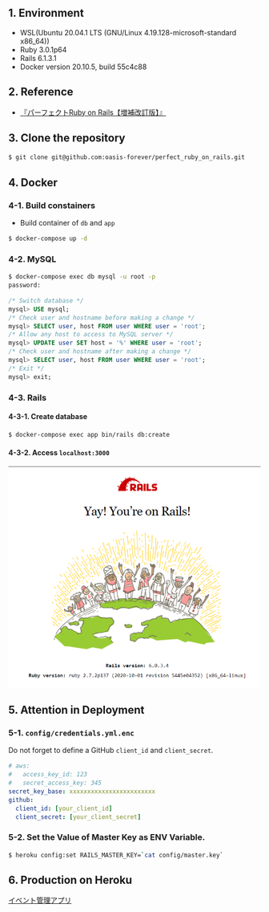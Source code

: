 ## 1. Environment

* WSL(Ubuntu 20.04.1 LTS (GNU/Linux 4.19.128-microsoft-standard x86_64))
* Ruby 3.0.1p64
* Rails 6.1.3.1
* Docker version 20.10.5, build 55c4c88

## 2. Reference

* [『パーフェクトRuby on Rails【増補改訂版】』](https://gihyo.jp/book/2014/978-4-7741-6516-5)

## 3. Clone the repository

```bash
$ git clone git@github.com:oasis-forever/perfect_ruby_on_rails.git
```

## 4. Docker

### 4-1. Build constainers

* Build container of `db` and `app`

```bash
$ docker-compose up -d
```

### 4-2. MySQL

```bash
$ docker-compose exec db mysql -u root -p
password:
```

```sql
/* Switch database */
mysql> USE mysql;
/* Check user and hostname before making a change */
mysql> SELECT user, host FROM user WHERE user = 'root';
/* Allow any host to access to MySQL server */
mysql> UPDATE user SET host = '%' WHERE user = 'root';
/* Check user and hostname after making a change */
mysql> SELECT user, host FROM user WHERE user = 'root';
/* Exit */
mysql> exit;
```

### 4-3. Rails

#### 4-3-1. Create database

```bash
$ docker-compose exec app bin/rails db:create
```

#### 4-3-2. Access `localhost:3000`

![Yay! You're on Ruby on Rails](https://github.com/oasis-forever/perfect_ruby_on_rails/blob/master/public/yay!-you're-on-rails!.png)

## 5. Attention in Deployment

### 5-1. `config/credentials.yml.enc`

Do not forget to define a GitHub `client_id` and `client_secret`.

```yaml
# aws:
#   access_key_id: 123
#   secret_access_key: 345
secret_key_base: xxxxxxxxxxxxxxxxxxxxxxxx
github:
  client_id: [your_client_id]
  client_secret: [your_client_secret]
```

### 5-2. Set the Value of Master Key as ENV Variable.

```bash
$ heroku config:set RAILS_MASTER_KEY=`cat config/master.key`
```

## 6. Production on Heroku

[イベント管理アプリ](https://perfect-ruby-on-rails.herokuapp.com/)
